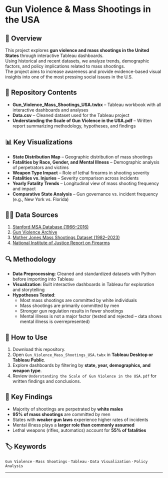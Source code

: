 
# Gun Violence & Mass Shootings in the USA  

## 📄 Overview  
This project explores **gun violence and mass shootings in the United States** through interactive Tableau dashboards.  
Using historical and recent datasets, we analyze trends, demographic factors, and policy implications related to mass shootings.  
The project aims to increase awareness and provide evidence-based visual insights into one of the most pressing social issues in the U.S.  

## 📂 Repository Contents  
- **Gun_Violence_Mass_Shootings_USA.twbx** – Tableau workbook with all interactive dashboards and analyses  
- **Data.csv** – Cleaned dataset used for the Tableau project  
- **Understanding the Scale of Gun Violence in the USA.pdf** – Written report summarizing methodology, hypotheses, and findings  

## 📊 Key Visualizations  
- **State Distribution Map** – Geographic distribution of mass shootings  
- **Fatalities by Race, Gender, and Mental Illness** – Demographic analysis of perpetrators and victims  
- **Weapon Type Impact** – Role of lethal firearms in shooting severity  
- **Fatalities vs. Injuries** – Severity comparison across incidents  
- **Yearly Fatality Trends** – Longitudinal view of mass shooting frequency and impact  
- **Comparative State Analysis** – Gun governance vs. incident frequency (e.g., New York vs. Florida)  

## 🧑‍💻 Data Sources  
1. [Stanford MSA Database (1966–2016)](https://github.com/StanfordGeospatialCenter/MSA)  
2. [Gun Violence Archive](https://www.gunviolencearchive.org/reports/mass-shooting)  
3. [Mother Jones Mass Shootings Dataset (1982–2023)](https://www.motherjones.com/politics/2012/12/mass-shootings-mother-jones-full-data/)  
4. [National Institute of Justice Report on Firearms](https://www.ojp.gov/pdffiles/165476.pdf)  

## 🔍 Methodology  
- **Data Preprocessing**: Cleaned and standardized datasets with Python before importing into Tableau  
- **Visualization**: Built interactive dashboards in Tableau for exploration and storytelling  
- **Hypotheses Tested**:  
  - Most mass shootings are committed by white individuals  
  - Mass shootings are primarily committed by men  
  - Stronger gun regulation results in fewer shootings  
  - Mental illness is not a major factor (tested and rejected – data shows mental illness is overrepresented)  

## 🚀 How to Use  
1. Download this repository.  
2. Open `Gun_Violence_Mass_Shootings_USA.twbx` in **Tableau Desktop or Tableau Public**.  
3. Explore dashboards by filtering by **state, year, demographics, and weapon type**.  
4. Review `Understanding the Scale of Gun Violence in the USA.pdf` for written findings and conclusions.  

## 📌 Key Findings  
- Majority of shootings are perpetrated by **white males**  
- **95% of mass shootings** are committed by men  
- States with **weaker gun laws** experience higher rates of incidents  
- Mental illness plays a **larger role than commonly assumed**  
- Lethal weapons (rifles, automatics) account for **55% of fatalities**  

## 🏷️ Keywords  
`Gun Violence` · `Mass Shootings` · `Tableau` · `Data Visualization` · `Policy Analysis`  

---
